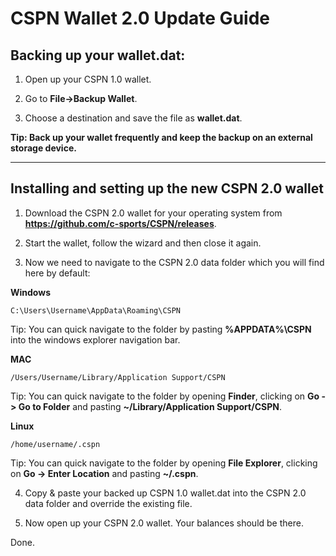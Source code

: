 # CSPN Wallet 2.0 Update Guide

## Backing up your wallet.dat:

1. Open up your CSPN 1.0 wallet.

2. Go to **File->Backup Wallet**.

3. Choose a destination and save the file as **wallet.dat**.

**Tip: Back up your wallet frequently and keep the backup on an external storage device.**

***

## Installing and setting up the new CSPN 2.0 wallet

1. Download the CSPN 2.0 wallet for your operating system from **https://github.com/c-sports/CSPN/releases**.

2. Start the wallet, follow the wizard and then close it again.

3. Now we need to navigate to the CSPN 2.0 data folder which you will find here by default:

**Windows**

```
C:\Users\Username\AppData\Roaming\CSPN
```

Tip: You can quick navigate to the folder by pasting **%APPDATA%\CSPN** into the windows explorer navigation bar.

**MAC**

```
/Users/Username/Library/Application Support/CSPN
```

Tip: You can quick navigate to the folder by opening **Finder**, clicking on **Go -> Go to Folder** and pasting **~/Library/Application Support/CSPN**.

**Linux**

```
/home/username/.cspn
```

Tip: You can quick navigate to the folder by opening **File Explorer**, clicking on **Go -> Enter Location** and pasting **~/.cspn**.

4. Copy & paste your backed up CSPN 1.0 wallet.dat into the CSPN 2.0 data folder and override the existing file.

5. Now open up your CSPN 2.0 wallet. Your balances should be there.

Done.
